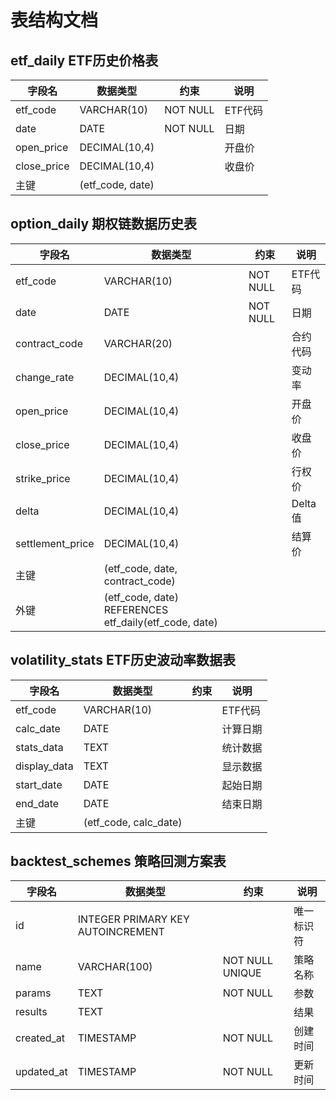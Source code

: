 # 表结构文档

## etf_daily ETF历史价格表
| 字段名       | 数据类型               | 约束          | 说明       |
|--------------|------------------------|---------------|------------|
| etf_code     | VARCHAR(10)            | NOT NULL      | ETF代码    |
| date         | DATE                   | NOT NULL      | 日期       |
| open_price   | DECIMAL(10,4)         |               | 开盘价     |
| close_price  | DECIMAL(10,4)         |               | 收盘价     |
| 主键         | (etf_code, date)      |               |            |

## option_daily 期权链数据历史表
| 字段名         | 数据类型               | 约束          | 说明       |
|----------------|------------------------|---------------|------------|
| etf_code       | VARCHAR(10)            | NOT NULL      | ETF代码    |
| date           | DATE                   | NOT NULL      | 日期       |
| contract_code  | VARCHAR(20)            |               | 合约代码   |
| change_rate    | DECIMAL(10,4)         |               | 变动率     |
| open_price     | DECIMAL(10,4)         |               | 开盘价     |
| close_price    | DECIMAL(10,4)         |               | 收盘价     |
| strike_price   | DECIMAL(10,4)         |               | 行权价     |
| delta          | DECIMAL(10,4)         |               | Delta值    |
| settlement_price| DECIMAL(10,4)        |               | 结算价     |
| 主键           | (etf_code, date, contract_code) | |            |
| 外键           | (etf_code, date) REFERENCES etf_daily(etf_code, date) | | |

## volatility_stats ETF历史波动率数据表
| 字段名       | 数据类型               | 约束          | 说明       |
|--------------|------------------------|---------------|------------|
| etf_code     | VARCHAR(10)            |               | ETF代码    |
| calc_date    | DATE                   |               | 计算日期   |
| stats_data   | TEXT                   |               | 统计数据   |
| display_data  | TEXT                  |               | 显示数据   |
| start_date   | DATE                   |               | 起始日期   |
| end_date     | DATE                   |               | 结束日期   |
| 主键         | (etf_code, calc_date) |               |            |

## backtest_schemes 策略回测方案表
| 字段名       | 数据类型               | 约束          | 说明       |
|--------------|------------------------|---------------|------------|
| id           | INTEGER PRIMARY KEY AUTOINCREMENT | | 唯一标识符 |
| name         | VARCHAR(100)           | NOT NULL UNIQUE | 策略名称  |
| params       | TEXT                   | NOT NULL      | 参数       |
| results      | TEXT                   |               | 结果       |
| created_at   | TIMESTAMP              | NOT NULL      | 创建时间   |
| updated_at   | TIMESTAMP              | NOT NULL      | 更新时间   |
